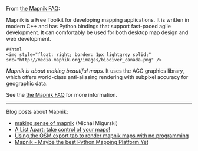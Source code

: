 <!-- Name: MapnikOverview -->
<!-- Version: 6 -->
<!-- Last-Modified: 2009/02/15 23:26:31 -->
<!-- Author: springmeyer -->
From [the Mapnik FAQ](http://mapnik.org/faq/):

Mapnik is a Free Toolkit for developing mapping applications. It is written in modern C++ and has Python bindings that support fast-paced agile development. It can comfortably be used for both desktop map design and web development.


    #!html
    <img style="float: right; border: 1px lightgrey solid;" src="http://media.mapnik.org/images/biodiver_canada.png" />



*Mapnik is about making beautiful maps*. It uses the AGG graphics library, which offers world-class anti-aliasing rendering with subpixel accuracy for geographic data.


See the [the Mapnik FAQ](http://mapnik.org/faq/) for more information.

----

Blog posts about Mapnik:
 
 * [making sense of mapnik](http://mike.teczno.com/notes/mapnik.html) (Michal Migurski)
 * [A List Apart: take control of your maps!](http://www.alistapart.com/articles/takecontrolofyourmaps)
 * [Using the OSM export tab to render mapnik maps with no programming](http://www.dankarran.com/blog/archives/2008/09/16/making_maps_from_openstreetmap_geodata.php)
 * [Mapnik - Maybe the best Python Mapping Platform Yet](http://geospatialpython.com/2009/02/mapnik-maybe-best-python-mapping.html)
